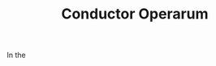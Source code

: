 ---
title: Conductor Operarum
letter: C
permalink: "/definitions/bld-conductor-operarum.html"
body: In the
published_at: '2018-07-07'
source: Black's Law Dictionary 2nd Ed (1910)
layout: post
---